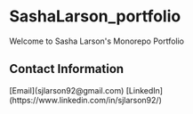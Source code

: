 <!--https://help.github.com/en/articles/basic-writing-and-formatting-syntax#links link to git formatting reference -->

# SashaLarson_portfolio
Welcome to Sasha Larson's Monorepo Portfolio

<!-- HTML and README.md comment syntax

Steps to set up Monorepo for Github

1. Banner
2. Contact Info
3. Monorepo Intro
4. About Me
5.Project Showcase: featured projects with code snippets and screen shots
6.Contact info again

-Each technology folder has a brief summary and features the showcase projects in that technology

-each big project has thier summary within their folder

-practice folders do not need summarys
 -->

 <!-- BANNER -->

 ## Contact Information
 <!--Email Image--> [Email](sjlarson92@gmail.com)
  <!--LinkedIn Image--> [LinkedIn](https://www.linkedin.com/in/sjlarson92/)
   <!--WordPress Image [WordPress]() -->
